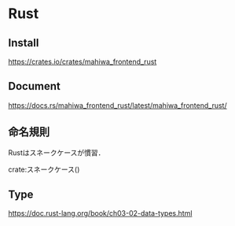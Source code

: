 # Rust

## Install

https://crates.io/crates/mahiwa_frontend_rust

## Document

https://docs.rs/mahiwa_frontend_rust/latest/mahiwa_frontend_rust/

## 命名規則

Rustはスネークケースが慣習．

crate:スネークケース()

## Type

https://doc.rust-lang.org/book/ch03-02-data-types.html
